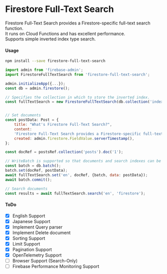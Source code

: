 # Firestore Full-Text Search

Firestore Full-Text Search provides a Firestore-specific full-text search function.  
It runs on Cloud Functions and has excellent performance.  
Supports simple inverted index type search.

#### Usage

```bash
npm install --save firestore-full-text-search
```

```js
import admin from 'firebase-admin';
import FirestoreFullTextSearch from 'firestore-full-text-search';

admin.initializeApp({...});
const db = admin.firestore();

// Specifies the collection in which to store the inverted index.
const fullTextSearch = new FirestoreFullTextSearch(db.collection('index'));


// Set documents
const postData: Post = {
    title: "What's Firestore Full-Text Search?",
    content:
    'Firestore Full-Text Search provides a Firestore-specific full-text search function. It runs on Cloud Functions and has excellent performance.',
    created: admin.firestore.FieldValue.serverTimestamp(),
};

const docRef = postsRef.collection('posts').doc('1');

// WriteBatch is supported so that documents and search indexes can be stored atomically.
const batch = db.batch();
batch.set(docRef, postData);
await fullTextSearch.set('en', docRef, {batch, data: postData});
await batch.commit();
```

```js
// Search documents
const results = await fullTextSearch.search('en', 'firestore');
```

#### ToDo

- [x] English Support
- [x] Japanese Support
- [x] Implement Query parser
- [x] Implement Delete document 
- [x] Sorting Support
- [x] Limit Support
- [x] Pagination Support
- [x] OpenTelemetry Support
- [ ] Browser Support (Search-Only)
- [ ] Firebase Performance Monitoring Support